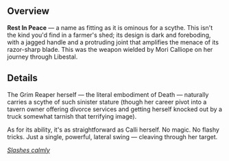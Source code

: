<!-- title: Rest In Peace -->
<!-- quote: My thighs? Hands off, I have a scythe! -->
<!-- chapters: -1 -->
<!-- images: (Calli's first time wielding Rest In Peace), (Rest In Peace as viewed from the inventory), (Rest In Peace's ability activated) -->
<!-- model: true -->

## Overview

**Rest In Peace** — a name as fitting as it is ominous for a scythe. This isn't the kind you'd find in a farmer's shed; its design is dark and foreboding, with a jagged handle and a protruding joint that amplifies the menace of its razor-sharp blade. This was the weapon wielded by Mori Calliope on her journey through Libestal.

## Details

The Grim Reaper herself — the literal embodiment of Death — naturally carries a scythe of such sinister stature (though her career pivot into a tavern owner offering divorce services and getting herself knocked out by a truck somewhat tarnish that terrifying image).

As for its ability, it's as straightforward as Calli herself. No magic. No flashy tricks. Just a single, powerful, lateral swing — cleaving through her target.

[*_Slashes calmly_*](#embed:https://www.youtube.com/live/xE3JQ1R2DdU?si=EKcdRzMaDtl6p37Z&t=5787)
